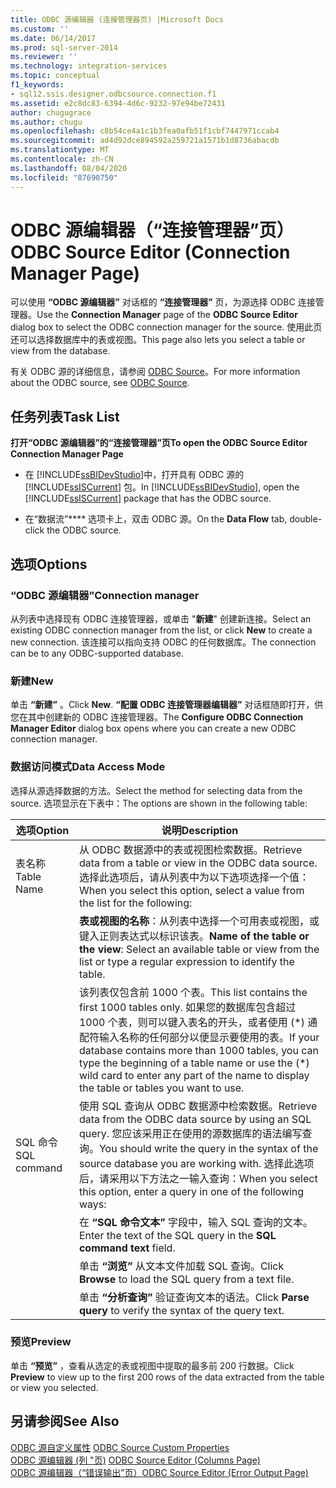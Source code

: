 ```yaml
---
title: ODBC 源编辑器 (连接管理器页) |Microsoft Docs
ms.custom: ''
ms.date: 06/14/2017
ms.prod: sql-server-2014
ms.reviewer: ''
ms.technology: integration-services
ms.topic: conceptual
f1_keywords:
- sql12.ssis.designer.odbcsource.connection.f1
ms.assetid: e2c8dc83-6394-4d6c-9232-97e94be72431
author: chugugrace
ms.author: chugu
ms.openlocfilehash: c8b54ce4a1c1b3fea0afb51f1cbf7447971ccab4
ms.sourcegitcommit: ad4d92dce894592a259721a1571b1d8736abacdb
ms.translationtype: MT
ms.contentlocale: zh-CN
ms.lasthandoff: 08/04/2020
ms.locfileid: "87690750"
---
```

# <a name="odbc-source-editor-connection-manager-page"></a><span data-ttu-id="86181-102">ODBC 源编辑器（“连接管理器”页）</span><span class="sxs-lookup"><span data-stu-id="86181-102">ODBC Source Editor (Connection Manager Page)</span></span>
  <span data-ttu-id="86181-103">可以使用 **“ODBC 源编辑器”** 对话框的 **“连接管理器”** 页，为源选择 ODBC 连接管理器。</span><span class="sxs-lookup"><span data-stu-id="86181-103">Use the **Connection Manager** page of the **ODBC Source Editor** dialog box to select the ODBC connection manager for the source.</span></span> <span data-ttu-id="86181-104">使用此页还可以选择数据库中的表或视图。</span><span class="sxs-lookup"><span data-stu-id="86181-104">This page also lets you select a table or view from the database.</span></span>  
  
 <span data-ttu-id="86181-105">有关 ODBC 源的详细信息，请参阅 [ODBC Source](data-flow/odbc-source.md)。</span><span class="sxs-lookup"><span data-stu-id="86181-105">For more information about the ODBC source, see [ODBC Source](data-flow/odbc-source.md).</span></span>  
  
## <a name="task-list"></a><span data-ttu-id="86181-106">任务列表</span><span class="sxs-lookup"><span data-stu-id="86181-106">Task List</span></span>  
 <span data-ttu-id="86181-107">**打开“ODBC 源编辑器”的“连接管理器”页**</span><span class="sxs-lookup"><span data-stu-id="86181-107">**To open the ODBC Source Editor Connection Manager Page**</span></span>  
  
-   <span data-ttu-id="86181-108">在 [!INCLUDE[ssBIDevStudio](../includes/ssbidevstudio-md.md)]中，打开具有 ODBC 源的 [!INCLUDE[ssISCurrent](../includes/ssiscurrent-md.md)] 包。</span><span class="sxs-lookup"><span data-stu-id="86181-108">In [!INCLUDE[ssBIDevStudio](../includes/ssbidevstudio-md.md)], open the [!INCLUDE[ssISCurrent](../includes/ssiscurrent-md.md)] package that has the ODBC source.</span></span>  
  
-   <span data-ttu-id="86181-109">在“数据流”\*\*\*\* 选项卡上，双击 ODBC 源。</span><span class="sxs-lookup"><span data-stu-id="86181-109">On the **Data Flow** tab, double-click the ODBC source.</span></span>  
  
## <a name="options"></a><span data-ttu-id="86181-110">选项</span><span class="sxs-lookup"><span data-stu-id="86181-110">Options</span></span>  
  
### <a name="connection-manager"></a><span data-ttu-id="86181-111">“ODBC 源编辑器”</span><span class="sxs-lookup"><span data-stu-id="86181-111">Connection manager</span></span>  
 <span data-ttu-id="86181-112">从列表中选择现有 ODBC 连接管理器，或单击 "**新建**" 创建新连接。</span><span class="sxs-lookup"><span data-stu-id="86181-112">Select an existing ODBC connection manager from the list, or click **New** to create a new connection.</span></span> <span data-ttu-id="86181-113">该连接可以指向支持 ODBC 的任何数据库。</span><span class="sxs-lookup"><span data-stu-id="86181-113">The connection can be to any ODBC-supported database.</span></span>  
  
### <a name="new"></a><span data-ttu-id="86181-114">新建</span><span class="sxs-lookup"><span data-stu-id="86181-114">New</span></span>  
 <span data-ttu-id="86181-115">单击 **“新建”** 。</span><span class="sxs-lookup"><span data-stu-id="86181-115">Click **New**.</span></span> <span data-ttu-id="86181-116">**“配置 ODBC 连接管理器编辑器”** 对话框随即打开，供您在其中创建新的 ODBC 连接管理器。</span><span class="sxs-lookup"><span data-stu-id="86181-116">The **Configure ODBC Connection Manager Editor** dialog box opens where you can create a new ODBC connection manager.</span></span>  
  
### <a name="data-access-mode"></a><span data-ttu-id="86181-117">数据访问模式</span><span class="sxs-lookup"><span data-stu-id="86181-117">Data Access Mode</span></span>  
 <span data-ttu-id="86181-118">选择从源选择数据的方法。</span><span class="sxs-lookup"><span data-stu-id="86181-118">Select the method for selecting data from the source.</span></span> <span data-ttu-id="86181-119">选项显示在下表中：</span><span class="sxs-lookup"><span data-stu-id="86181-119">The options are shown in the following table:</span></span>  
  
|<span data-ttu-id="86181-120">选项</span><span class="sxs-lookup"><span data-stu-id="86181-120">Option</span></span>|<span data-ttu-id="86181-121">说明</span><span class="sxs-lookup"><span data-stu-id="86181-121">Description</span></span>|  
|------------|-----------------|  
|<span data-ttu-id="86181-122">表名称</span><span class="sxs-lookup"><span data-stu-id="86181-122">Table Name</span></span>|<span data-ttu-id="86181-123">从 ODBC 数据源中的表或视图检索数据。</span><span class="sxs-lookup"><span data-stu-id="86181-123">Retrieve data from a table or view in the ODBC data source.</span></span> <span data-ttu-id="86181-124">选择此选项后，请从列表中为以下选项选择一个值：</span><span class="sxs-lookup"><span data-stu-id="86181-124">When you select this option, select a value from the list for the following:</span></span>|  
||<span data-ttu-id="86181-125">**表或视图的名称**：从列表中选择一个可用表或视图，或键入正则表达式以标识该表。</span><span class="sxs-lookup"><span data-stu-id="86181-125">**Name of the table or the view**: Select an available table or view from the list or type a regular expression to identify the table.</span></span>|  
||<span data-ttu-id="86181-126">该列表仅包含前 1000 个表。</span><span class="sxs-lookup"><span data-stu-id="86181-126">This list contains the first 1000 tables only.</span></span> <span data-ttu-id="86181-127">如果您的数据库包含超过 1000 个表，则可以键入表名的开头，或者使用 (\*) 通配符输入名称的任何部分以便显示要使用的表。</span><span class="sxs-lookup"><span data-stu-id="86181-127">If your database contains more than 1000 tables, you can type the beginning of a table name or use the (\*) wild card to enter any part of the name to display the table or tables you want to use.</span></span>|  
|<span data-ttu-id="86181-128">SQL 命令</span><span class="sxs-lookup"><span data-stu-id="86181-128">SQL command</span></span>|<span data-ttu-id="86181-129">使用 SQL 查询从 ODBC 数据源中检索数据。</span><span class="sxs-lookup"><span data-stu-id="86181-129">Retrieve data from the ODBC data source by using an SQL query.</span></span> <span data-ttu-id="86181-130">您应该采用正在使用的源数据库的语法编写查询。</span><span class="sxs-lookup"><span data-stu-id="86181-130">You should write the query in the syntax of the source database you are working with.</span></span> <span data-ttu-id="86181-131">选择此选项后，请采用以下方法之一输入查询：</span><span class="sxs-lookup"><span data-stu-id="86181-131">When you select this option, enter a query in one of the following ways:</span></span>|  
||<span data-ttu-id="86181-132">在 **“SQL 命令文本”** 字段中，输入 SQL 查询的文本。</span><span class="sxs-lookup"><span data-stu-id="86181-132">Enter the text of the SQL query in the **SQL command text** field.</span></span>|  
||<span data-ttu-id="86181-133">单击 **“浏览”** 从文本文件加载 SQL 查询。</span><span class="sxs-lookup"><span data-stu-id="86181-133">Click **Browse** to load the SQL query from a text file.</span></span>|  
||<span data-ttu-id="86181-134">单击 **“分析查询”** 验证查询文本的语法。</span><span class="sxs-lookup"><span data-stu-id="86181-134">Click **Parse query** to verify the syntax of the query text.</span></span>|  
  
### <a name="preview"></a><span data-ttu-id="86181-135">预览</span><span class="sxs-lookup"><span data-stu-id="86181-135">Preview</span></span>  
 <span data-ttu-id="86181-136">单击 **“预览”** ，查看从选定的表或视图中提取的最多前 200 行数据。</span><span class="sxs-lookup"><span data-stu-id="86181-136">Click **Preview** to view up to the first 200 rows of the data extracted from the table or view you selected.</span></span>  
  
## <a name="see-also"></a><span data-ttu-id="86181-137">另请参阅</span><span class="sxs-lookup"><span data-stu-id="86181-137">See Also</span></span>  
 <span data-ttu-id="86181-138">[ODBC 源自定义属性](data-flow/odbc-source-custom-properties.md) </span><span class="sxs-lookup"><span data-stu-id="86181-138">[ODBC Source Custom Properties](data-flow/odbc-source-custom-properties.md) </span></span>  
 <span data-ttu-id="86181-139">[ODBC 源编辑器 &#40;列 "页&#41;](../../2014/integration-services/odbc-source-editor-columns-page.md) </span><span class="sxs-lookup"><span data-stu-id="86181-139">[ODBC Source Editor &#40;Columns Page&#41;](../../2014/integration-services/odbc-source-editor-columns-page.md) </span></span>  
 [<span data-ttu-id="86181-140">ODBC 源编辑器（“错误输出”页）</span><span class="sxs-lookup"><span data-stu-id="86181-140">ODBC Source Editor &#40;Error Output Page&#41;</span></span>](../../2014/integration-services/odbc-source-editor-error-output-page.md)  
  
  

